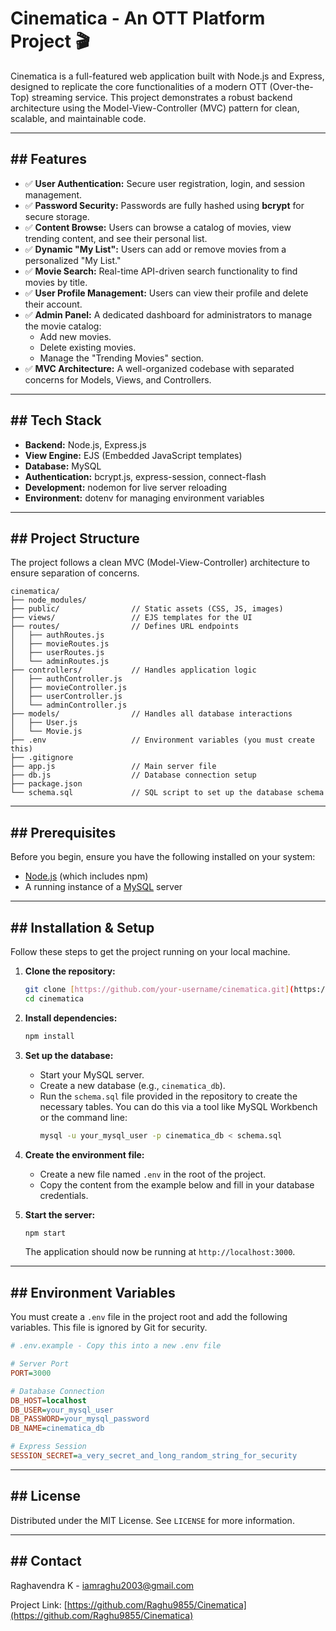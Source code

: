 # Cinematica - An OTT Platform Project 🎬

Cinematica is a full-featured web application built with Node.js and Express, designed to replicate the core functionalities of a modern OTT (Over-the-Top) streaming service. This project demonstrates a robust backend architecture using the Model-View-Controller (MVC) pattern for clean, scalable, and maintainable code.



---
## ## Features

* ✅ **User Authentication:** Secure user registration, login, and session management.
* ✅ **Password Security:** Passwords are fully hashed using **bcrypt** for secure storage.
* ✅ **Content Browse:** Users can browse a catalog of movies, view trending content, and see their personal list.
* ✅ **Dynamic "My List":** Users can add or remove movies from a personalized "My List."
* ✅ **Movie Search:** Real-time API-driven search functionality to find movies by title.
* ✅ **User Profile Management:** Users can view their profile and delete their account.
* ✅ **Admin Panel:** A dedicated dashboard for administrators to manage the movie catalog:
    * Add new movies.
    * Delete existing movies.
    * Manage the "Trending Movies" section.
* ✅ **MVC Architecture:** A well-organized codebase with separated concerns for Models, Views, and Controllers.

---
## ## Tech Stack

* **Backend:** Node.js, Express.js
* **View Engine:** EJS (Embedded JavaScript templates)
* **Database:** MySQL
* **Authentication:** bcrypt.js, express-session, connect-flash
* **Development:** nodemon for live server reloading
* **Environment:** dotenv for managing environment variables

---
## ## Project Structure

The project follows a clean MVC (Model-View-Controller) architecture to ensure separation of concerns.

```
cinematica/
├── node_modules/
├── public/                // Static assets (CSS, JS, images)
├── views/                 // EJS templates for the UI
├── routes/                // Defines URL endpoints
│   ├── authRoutes.js
│   ├── movieRoutes.js
│   ├── userRoutes.js
│   └── adminRoutes.js
├── controllers/           // Handles application logic
│   ├── authController.js
│   ├── movieController.js
│   ├── userController.js
│   └── adminController.js
├── models/                // Handles all database interactions
│   ├── User.js
│   └── Movie.js
├── .env                   // Environment variables (you must create this)
├── .gitignore
├── app.js                 // Main server file
├── db.js                  // Database connection setup
├── package.json
└── schema.sql             // SQL script to set up the database schema
```

---
## ## Prerequisites

Before you begin, ensure you have the following installed on your system:
* [Node.js](https://nodejs.org/) (which includes npm)
* A running instance of a [MySQL](https://www.mysql.com/) server

---
## ## Installation & Setup

Follow these steps to get the project running on your local machine.

1.  **Clone the repository:**
    ```bash
    git clone [https://github.com/your-username/cinematica.git](https://github.com/your-username/cinematica.git)
    cd cinematica
    ```

2.  **Install dependencies:**
    ```bash
    npm install
    ```

3.  **Set up the database:**
    * Start your MySQL server.
    * Create a new database (e.g., `cinematica_db`).
    * Run the `schema.sql` file provided in the repository to create the necessary tables. You can do this via a tool like MySQL Workbench or the command line:
        ```bash
        mysql -u your_mysql_user -p cinematica_db < schema.sql
        ```

4.  **Create the environment file:**
    * Create a new file named `.env` in the root of the project.
    * Copy the content from the example below and fill in your database credentials.

5.  **Start the server:**
    ```bash
    npm start
    ```
    The application should now be running at `http://localhost:3000`.

---
## ## Environment Variables

You must create a `.env` file in the project root and add the following variables. This file is ignored by Git for security.

```ini
# .env.example - Copy this into a new .env file

# Server Port
PORT=3000

# Database Connection
DB_HOST=localhost
DB_USER=your_mysql_user
DB_PASSWORD=your_mysql_password
DB_NAME=cinematica_db

# Express Session
SESSION_SECRET=a_very_secret_and_long_random_string_for_security
```

---
## ## License

Distributed under the MIT License. See `LICENSE` for more information.

---
## ## Contact

Raghavendra K - iamraghu2003@gmail.com

Project Link: [https://github.com/Raghu9855/Cinematica](https://github.com/Raghu9855/Cinematica)